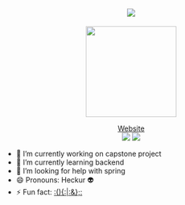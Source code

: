 <h1 align="center">
  <a>
    <img src="https://readme-typing-svg.herokuapp.com/?color=79A92D&lines=Hi,+I'm+Rakesh!+👋;Welcome+to+my+GitHub!&center=true&size=30">
  </a>
</h1>

<div align="center">
<img src="https://media4.giphy.com/media/Wj7lNjMNDxSmc/giphy.gif?cid=ecf05e47kq9f5wfv2mt4lh563vgtseh8k71i7lu1conixrsy&rid=giphy.gif&ct=g" width="180px" />
  
<!--
Find me:
<a href="https://www.youtube.com/channel/UChN3i7lco-n7z9oCggu7Uhg" target="_blank">
  <img alt="YouTube" width="22px" hspace="5" src="https://raw.githubusercontent.com/peterthehan/peterthehan/master/assets/youtube.svg" />
</a>
<a href="https://www.twitter.com/rakeshmeena5499" target="_blank">
  <img alt="Twitter" width="22px" hspace="5" src="https://raw.githubusercontent.com/peterthehan/peterthehan/master/assets/twitter.svg" />
</a>
<a href="https://www.linkedin.com/in/rakeshmeena5499" target="_blank">
  <img alt="LinkedIn" width="22px" hspace="5" src="https://raw.githubusercontent.com/peterthehan/peterthehan/master/assets/linkedin.svg" />
</a>
<a href="https://open.spotify.com/user/rv33729q9n98ll62va218jdu9" target="_blank">
  <img alt="Spotify" width="22px" hspace="5" src="https://raw.githubusercontent.com/peterthehan/peterthehan/master/assets/spotify.svg" />
</a>
<!--
<a href="https://www.discord.com/users/" target="_blank">
  <img alt="Discord" width="22px" hspace="5" src="https://raw.githubusercontent.com/peterthehan/peterthehan/master/assets/discord.svg" />
</a>
-->
<a href="https://rakeshmeena5499.github.io" target="_blank">Website</a>
  <br />
<img src="https://github-readme-streak-stats.herokuapp.com/?user=rakeshmeena5499"> <img src="https://github-readme-stats.vercel.app/api/top-langs/?username=rakeshmeena5499&hide=css&langs_count=3">
</div>

<!-- 
**rakeshmeena5499/rakeshmeena5499** is a ✨ _special_ ✨ repository because its `README.md` (this file) appears on your GitHub profile.

Here are some ideas to get you started:
-->
- 🔭 I’m currently working on capstone project
- 🌱 I’m currently learning backend
- 🤔 I’m looking for help with spring
- 😄 Pronouns: Heckur 👽
- ⚡ Fun fact: <a href="https://www.youtube.com/watch?v=dQw4w9WgXcQ" target=_blank>:(){:|:&};:</a>
<!-- - 👯 I’m looking to collaborate on ...-->
<!-- - 💬 Ask me about ...-->
<!-- - 📫 How to reach me: ...-->
